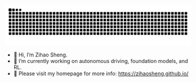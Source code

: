 <!--
**zihaosheng/zihaosheng** is a ✨ _special_ ✨ repository because its `README.md` (this file) appears on your GitHub profile.

Here are some ideas to get you started:

- 🔭 I’m currently working on ...
- 🌱 I’m currently learning ...
- 👯 I’m looking to collaborate on ...
- 🤔 I’m looking for help with ...
- 💬 Ask me about ...
- 📫 How to reach me: ...
- 😄 Pronouns: ...
- ⚡ Fun fact: ...
-->

<picture>
  <source media="(prefers-color-scheme: dark)" srcset="https://raw.githubusercontent.com/zihaosheng/zihaosheng/output/github-contribution-grid-snake-dark.svg">
  <source media="(prefers-color-scheme: light)" srcset="https://raw.githubusercontent.com/zihaosheng/zihaosheng/output/github-contribution-grid-snake.svg">
  <img alt="github contribution grid snake animation" src="https://raw.githubusercontent.com/zihaosheng/zihaosheng/output/github-contribution-grid-snake.svg">
</picture>

- 👋 Hi, I’m Zihao Sheng.
- 🔭 I’m currently working on autonomous driving, foundation models, and RL.
- 👀 Please visit my homepage for more info: https://zihaosheng.github.io/

